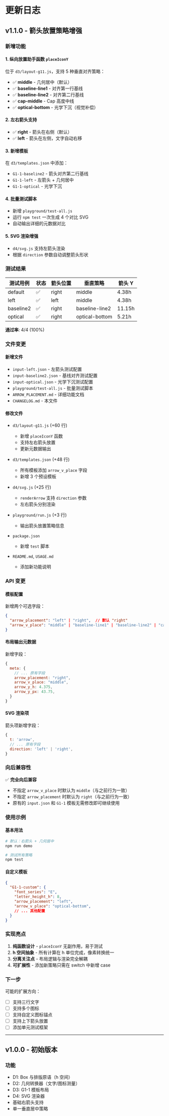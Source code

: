 # 更新日志

## v1.1.0 - 箭头放置策略增强

### 新增功能

#### 1. 纵向放置助手函数 `placeIconY`

位于 `d3/layout-g11.js`，支持 5 种垂直对齐策略：

- ✅ **middle** - 几何居中（默认）
- ✅ **baseline-line1** - 对齐第一行基线
- ✅ **baseline-line2** - 对齐第二行基线  
- ✅ **cap-middle** - Cap 高度中线
- ✅ **optical-bottom** - 光学下沉（视觉补偿）

#### 2. 左右箭头支持

- ✅ **right** - 箭头在右侧（默认）
- ✅ **left** - 箭头在左侧，文字自动右移

#### 3. 新增模板

在 `d3/templates.json` 中添加：

- `G1-1-baseline2` - 箭头对齐第二行基线
- `G1-1-left` - 左箭头 + 几何居中
- `G1-1-optical` - 光学下沉

#### 4. 批量测试脚本

- 新增 `playground/test-all.js`
- 运行 `npm test` 一次生成 4 个对比 SVG
- 自动输出详细的元数据对比

#### 5. SVG 渲染增强

- `d4/svg.js` 支持左箭头渲染
- 根据 `direction` 参数自动调整箭头形状

### 测试结果

| 测试用例 | 状态 | 箭头位置 | 垂直策略 | 箭头 Y |
|---------|------|---------|---------|--------|
| default | ✅ | right | middle | 4.38h |
| left | ✅ | left | middle | 4.38h |
| baseline2 | ✅ | right | baseline-line2 | 11.15h |
| optical | ✅ | right | optical-bottom | 5.21h |

**通过率**: 4/4 (100%)

### 文件变更

#### 新增文件
- `input-left.json` - 左箭头测试配置
- `input-baseline2.json` - 基线对齐测试配置
- `input-optical.json` - 光学下沉测试配置
- `playground/test-all.js` - 批量测试脚本
- `ARROW_PLACEMENT.md` - 详细功能文档
- `CHANGELOG.md` - 本文件

#### 修改文件
- `d3/layout-g11.js` (+60 行)
  - 新增 `placeIconY` 函数
  - 支持左右箭头放置
  - 更新元数据输出
  
- `d3/templates.json` (+48 行)
  - 所有模板添加 `arrow_v_place` 字段
  - 新增 3 个预设模板
  
- `d4/svg.js` (+25 行)
  - `renderArrow` 支持 `direction` 参数
  - 左右箭头分别渲染
  
- `playground/run.js` (+3 行)
  - 输出箭头放置策略信息
  
- `package.json`
  - 新增 `test` 脚本
  
- `README.md`, `USAGE.md`
  - 添加新功能说明

### API 变更

#### 模板配置

新增两个可选字段：

```json
{
  "arrow_placement": "left" | "right",  // 默认 "right"
  "arrow_v_place": "middle" | "baseline-line1" | "baseline-line2" | "cap-middle" | "optical-bottom"  // 默认 "middle"
}
```

#### 布局输出元数据

新增字段：

```javascript
{
  meta: {
    // ... 原有字段
    arrow_placement: "right",
    arrow_v_place: "middle",
    arrow_y_h: 4.375,
    arrow_y_px: 43.75,
  }
}
```

#### SVG 渲染项

箭头项新增字段：

```javascript
{
  t: 'arrow',
  // ... 原有字段
  direction: 'left' | 'right',
}
```

### 向后兼容性

✅ **完全向后兼容**

- 不指定 `arrow_v_place` 时默认为 `middle`（与之前行为一致）
- 不指定 `arrow_placement` 时默认为 `right`（与之前行为一致）
- 原有的 `input.json` 和 `G1-1` 模板无需修改即可继续使用

### 使用示例

#### 基本用法

```bash
# 默认：右箭头 + 几何居中
npm run demo

# 测试所有策略
npm test
```

#### 自定义模板

```json
{
  "G1-1-custom": {
    "font_series": "E",
    "letter_height_h": 8,
    "arrow_placement": "left",
    "arrow_v_place": "optical-bottom",
    // ... 其他配置
  }
}
```

### 实现亮点

1. **纯函数设计** - `placeIconY` 无副作用，易于测试
2. **h 空间抽象** - 所有计算在 h 单位完成，像素转换统一
3. **分离关注点** - 布局逻辑与渲染完全解耦
4. **可扩展性** - 添加新策略只需在 switch 中新增 case

### 下一步

可能的扩展方向：

- [ ] 支持三行文字
- [ ] 支持多个图标
- [ ] 支持自定义图标锚点
- [ ] 支持上下箭头放置
- [ ] 添加单元测试框架

---

## v1.0.0 - 初始版本

### 功能

- D1: Box 与排版原语（h 空间）
- D2: 几何转换器（文字/图标测量）
- D3: G1-1 模板布局
- D4: SVG 渲染器
- 基础右箭头支持
- 单一垂直居中策略

